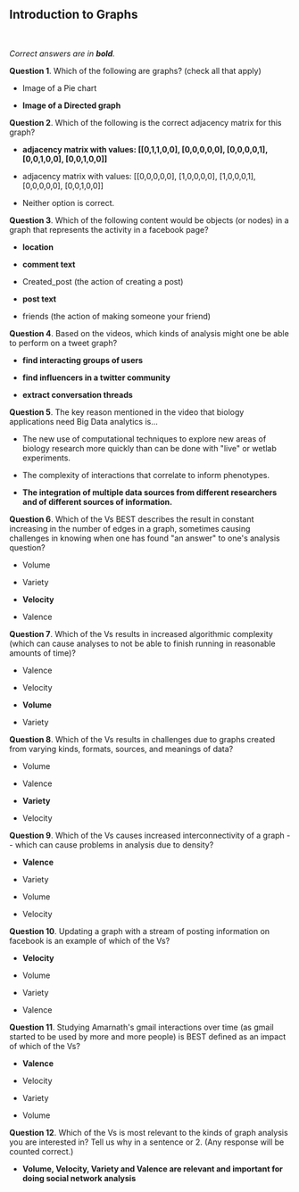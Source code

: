 ## Introduction to Graphs
<br>

_Correct answers are in **bold**._
<br>

**Question 1**. Which of the following are graphs? (check all that apply)

* Image of a Pie chart

* **Image of a Directed graph**


**Question 2**. Which of the following is the correct adjacency matrix for this graph?

* **adjacency matrix with values: [[0,1,1,0,0], [0,0,0,0,0], [0,0,0,0,1], [0,0,1,0,0], [0,0,1,0,0]]**

* adjacency matrix with values: [[0,0,0,0,0], [1,0,0,0,0], [1,0,0,0,1], [0,0,0,0,0], [0,0,1,0,0]]

* Neither option is correct.


**Question 3**. Which of the following content would be objects (or nodes) in a graph that represents the activity in a facebook page?

* **location**

* **comment text**

* Created_post (the action of creating a post)

* **post text**

* friends (the action of making someone your friend)


**Question 4**. Based on the videos, which kinds of analysis might one be able to perform on a tweet graph?

* **find interacting groups of users**

* **find influencers in a twitter community**

* **extract conversation threads**


**Question 5**. The key reason mentioned in the video that biology applications need Big Data analytics is...

* The new use of computational techniques to explore new areas of biology research more quickly than can be done with "live" or wetlab experiments.

* The complexity of interactions that correlate to inform phenotypes.

* **The integration of multiple data sources from different researchers and of different sources of information.**


**Question 6**. Which of the Vs BEST describes the result in constant increasing in the number of edges in a graph, sometimes causing challenges in knowing when one has found "an answer" to one's analysis question?

* Volume

* Variety

* **Velocity**

* Valence


**Question 7**. Which of the Vs results in increased algorithmic complexity (which can cause analyses to not be able to finish running in reasonable amounts of time)?

* Valence

* Velocity

* **Volume**

* Variety


**Question 8**. Which of the Vs results in challenges due to graphs created from varying kinds, formats, sources, and meanings of data?

* Volume

* Valence

* **Variety**

* Velocity


**Question 9**. Which of the Vs causes increased interconnectivity of a graph -- which can cause problems in analysis due to density?

* **Valence**

* Variety

* Volume

* Velocity


**Question 10**. Updating a graph with a stream of posting information on facebook is an example of which of the Vs?

* **Velocity**

* Volume

* Variety

* Valence


**Question 11**. Studying Amarnath's gmail interactions over time (as gmail started to be used by more and more people) is BEST defined as an impact of which of the Vs?

* **Valence**

* Velocity

* Variety

* Volume


**Question 12**. Which of the Vs is most relevant to the kinds of graph analysis you are interested in? Tell us why in a sentence or 2. (Any response will be counted correct.)

* **Volume, Velocity, Variety and Valence are relevant and important for doing social network analysis**
